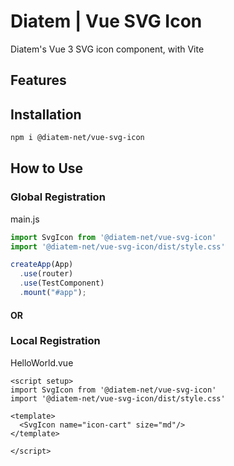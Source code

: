 # Diatem | Vue SVG Icon

Diatem's Vue 3 SVG icon component, with Vite

## Features

## Installation

```bash
npm i @diatem-net/vue-svg-icon
```

## How to Use

### Global Registration
main.js
```javascript
import SvgIcon from '@diatem-net/vue-svg-icon'
import '@diatem-net/vue-svg-icon/dist/style.css'

createApp(App)
  .use(router)
  .use(TestComponent)
  .mount("#app");
```
#### OR

### Local Registration
HelloWorld.vue
```vue
<script setup>
import SvgIcon from '@diatem-net/vue-svg-icon'
import '@diatem-net/vue-svg-icon/dist/style.css'

<template>
  <SvgIcon name="icon-cart" size="md"/>
</template>

</script>
```
